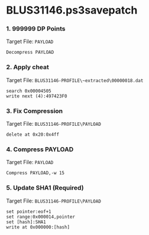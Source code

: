 # BLUS31146.ps3savepatch

### 1.  999999 DP Points

Target File: `PAYLOAD`

```
Decompress PAYLOAD
```

### 2. Apply cheat

Target File: `BLUS31146-PROFILE\~extracted\00000018.dat`

```
search 0x00004505
write next (4):497423F0
```

### 3. Fix Compression

Target File: `BLUS31146-PROFILE\PAYLOAD`

```
delete at 0x20:0x4ff
```

### 4. Compress PAYLOAD

Target File: `PAYLOAD`

```
Compress PAYLOAD,-w 15
```

### 5.  Update SHA1 (Required)

Target File: `BLUS31146-PROFILE\PAYLOAD`

```
set pointer:eof+1
set range:0x000014,pointer
set [hash]:SHA1
write at 0x000000:[hash]
```

